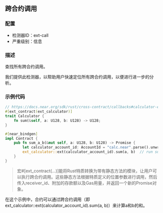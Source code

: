
## 跨合约调用

### 配置

* 检测器ID：ext-call
* 严重级别：信息

### 描述

查找所有跨合约调用。

我们提供此检测器，以帮助用户快速定位所有跨合约调用，以便进行进一步的分析。

### 示例代码

```rust
// https://docs.near.org/sdk/rust/cross-contract/callbacks#calculator-example
#[ext_contract(ext_calculator)]
trait Calculator {
    fn sum(&self, a: U128, b: U128) -> U128;
}

#[near_bindgen]
impl Contract {
    pub fn sum_a_b(&mut self, a: U128, b: U128) -> Promise {
        let calculator_account_id: AccountId = "calc.near".parse().unwrap();
        ext_calculator::ext(calculator_account_id).sum(a, b)  // run sum(a, b) on remote
    }
}
```

> 宏#[ext_contract(...)]能将Rust特质转换为带有静态方法的模块，让用户可以执行跨合约调用。这些静态方法根据特质定义的位置参数进行调用，然后传入receiver_id、附加的存款额以及Gas用量，并返回一个新的Promise对象。

在这个示例中，合约可以通过跨合约调用（即ext_calculator::ext(calculator_account_id).sum(a, b)）来计算a和b的和。
